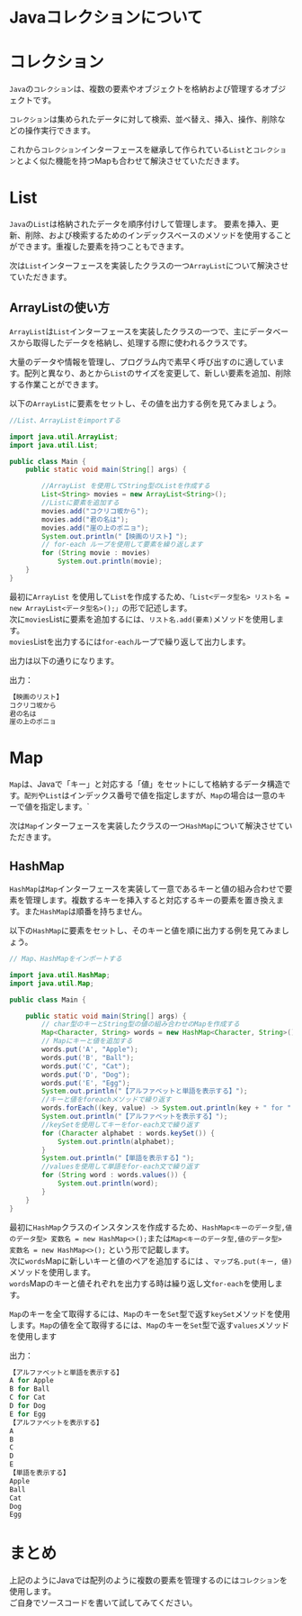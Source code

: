 # Javaコレクションについて

# コレクション
`Java`の`コレクション`は、複数の要素やオブジェクトを格納および管理するオブジェクトです。

`コレクション`は集められたデータに対して検索、並べ替え、挿入、操作、削除などの操作実行できます。

これから`コレクション`インターフェースを継承して作られている`List`と`コレクション`とよく似た機能を持つMapも合わせて解決させていただきます。

# List
`Java`の`List`は格納されたデータを順序付けして管理します。
要素を挿入、更新、削除、および検索するためのインデックスベースのメソッドを使用することができます。重複した要素を持つこともできます。

次は`List`インターフェースを実装したクラスの一つ`ArrayList`について解決させていただきます。

## ArrayListの使い方
`ArrayList`は`List`インターフェースを実装したクラスの一つで、主にデータベースから取得したデータを格納し、処理する際に使われるクラスです。  

大量のデータや情報を管理し、プログラム内で素早く呼び出すのに適しています。配列と異なり、あとから`List`のサイズを変更して、新しい要素を追加、削除する作業ことができます。

以下の`ArrayList`に要素をセットし、その値を出力する例を見てみましょう。
```java
//List、ArrayListをimportする

import java.util.ArrayList;
import java.util.List;

public class Main {
    public static void main(String[] args) {

        //ArrayList を使用してString型のListを作成する
        List<String> movies = new ArrayList<String>();
        //Listに要素を追加する
        movies.add("コクリコ坂から");
        movies.add("君の名は");
        movies.add("崖の上のポニョ");
        System.out.println("【映画のリスト】");
        // for-each ループを使用して要素を繰り返します
        for (String movie : movies)
            System.out.println(movie);
    }
}
```
最初に`ArrayList` を使用して`List`を作成するため、`「List<データ型名> リスト名 = new ArrayList<データ型名>();」`の形で記述します。  
次に`movies`Listに要素を追加するには、`リスト名.add(要素)`メソッドを使用します。  
`movies`Listを出力するには`for-each`ループで繰り返して出力します。

出力は以下の通りになります。  

出力：
```java
【映画のリスト】
コクリコ坂から
君の名は
崖の上のポニョ
```

# Map

`Map`は、Javaで「キー」と対応する「値」をセットにして格納するデータ構造です。`配列`や`List`はインデックス番号で値を指定しますが、`Map`の場合は一意のキーで値を指定します。`

次は`Map`インターフェースを実装したクラスの一つ`HashMap`について解決させていただきます。

## HashMap

`HashMap`は`Map`インターフェースを実装して一意であるキーと値の組み合わせで要素を管理します。複数するキーを挿入すると対応するキーの要素を置き換えます。また`HashMap`は順番を持ちません。

以下の`HashMap`に要素をセットし、そのキーと値を順に出力する例を見てみましょう。
```java
// Map、HashMapをインポートする

import java.util.HashMap;
import java.util.Map;

public class Main {

    public static void main(String[] args) {
        // char型のキーとString型の値の組み合わせのMapを作成する
        Map<Character, String> words = new HashMap<Character, String>();
        // Mapにキーと値を追加する
        words.put('A', "Apple");
        words.put('B', "Ball");
        words.put('C', "Cat");
        words.put('D', "Dog");
        words.put('E', "Egg");
        System.out.println("【アルファベットと単語を表示する】");
        //キーと値をforeachメソッドで繰り返す
        words.forEach((key, value) -> System.out.println(key + " for " + value));
        System.out.println("【アルファベットを表示する】");
        //keySetを使用してキーをfor-each文で繰り返す
        for (Character alphabet : words.keySet()) {
            System.out.println(alphabet);
        }
        System.out.println("【単語を表示する】");
        //valuesを使用して単語をfor-each文で繰り返す
        for (String word : words.values()) {
            System.out.println(word);
        }
    }
}

```
最初に`HashMap`クラスのインスタンスを作成するため、`HashMap<キーのデータ型,値のデータ型> 変数名 = new HashMap<>();`または`Map<キーのデータ型,値のデータ型> 変数名 = new HashMap<>();` という形で記載します。  
次に`words`Mapに新しいキーと値のペアを追加するには 、`マップ名.put(キー, 値)`メソッドを使用します。  
`words`Mapのキーと値それぞれを出力する時は繰り返し文`for-each`を使用します。  

`Map`のキーを全て取得するには、`Map`のキーを`Set`型で返す`keySet`メソッドを使用します。`Map`の値を全て取得するには、`Map`のキーを`Set`型で返す`values`メソッドを使用します

出力：

```java
【アルファベットと単語を表示する】
A for Apple
B for Ball
C for Cat
D for Dog
E for Egg
【アルファベットを表示する】
A
B
C
D
E
【単語を表示する】
Apple
Ball
Cat
Dog
Egg
```

# まとめ

上記のようにJavaでは配列のように複数の要素を管理するのには`コレクション`を使用します。  
ご自身でソースコードを書いて試してみてください。
